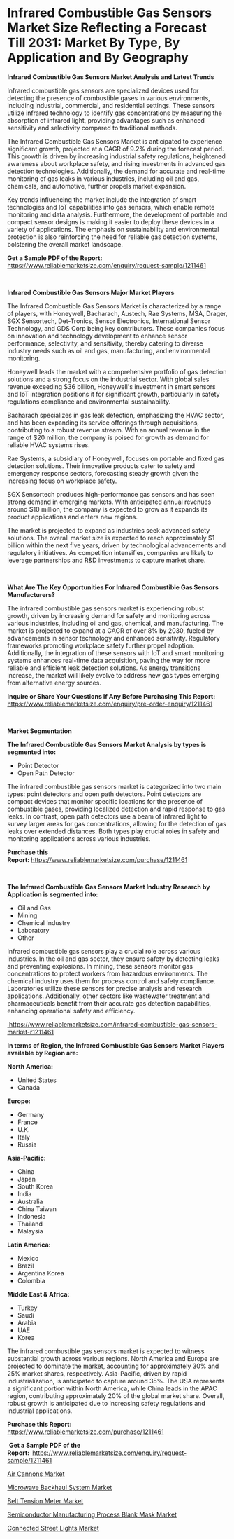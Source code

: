 <p><h1>Infrared Combustible Gas Sensors Market Size Reflecting a Forecast Till 2031: Market By Type, By Application and By Geography</h1></p><p><strong>Infrared Combustible Gas Sensors Market Analysis and Latest Trends</strong></p>
<p><p>Infrared combustible gas sensors are specialized devices used for detecting the presence of combustible gases in various environments, including industrial, commercial, and residential settings. These sensors utilize infrared technology to identify gas concentrations by measuring the absorption of infrared light, providing advantages such as enhanced sensitivity and selectivity compared to traditional methods.</p><p>The Infrared Combustible Gas Sensors Market is anticipated to experience significant growth, projected at a CAGR of 9.2% during the forecast period. This growth is driven by increasing industrial safety regulations, heightened awareness about workplace safety, and rising investments in advanced gas detection technologies. Additionally, the demand for accurate and real-time monitoring of gas leaks in various industries, including oil and gas, chemicals, and automotive, further propels market expansion.</p><p>Key trends influencing the market include the integration of smart technologies and IoT capabilities into gas sensors, which enable remote monitoring and data analysis. Furthermore, the development of portable and compact sensor designs is making it easier to deploy these devices in a variety of applications. The emphasis on sustainability and environmental protection is also reinforcing the need for reliable gas detection systems, bolstering the overall market landscape.</p></p>
<p><strong>Get a Sample PDF of the Report:&nbsp;</strong> <a href="https://www.reliablemarketsize.com/enquiry/request-sample/1211461?utm_campaign=1326&utm_medium=2&utm_source=Github&utm_content=ia&utm_term=05102024&utm_id=infrared-combustible-gas-sensors">https://www.reliablemarketsize.com/enquiry/request-sample/1211461</a></p>
<p>&nbsp;</p>
<p><strong>Infrared Combustible Gas Sensors Major Market Players</strong></p>
<p><p>The Infrared Combustible Gas Sensors Market is characterized by a range of players, with Honeywell, Bacharach, Austech, Rae Systems, MSA, Drager, SGX Sensortech, Det-Tronics, Sensor Electronics, International Sensor Technology, and GDS Corp being key contributors. These companies focus on innovation and technology development to enhance sensor performance, selectivity, and sensitivity, thereby catering to diverse industry needs such as oil and gas, manufacturing, and environmental monitoring.</p><p>Honeywell leads the market with a comprehensive portfolio of gas detection solutions and a strong focus on the industrial sector. With global sales revenue exceeding $36 billion, Honeywell's investment in smart sensors and IoT integration positions it for significant growth, particularly in safety regulations compliance and environmental sustainability.</p><p>Bacharach specializes in gas leak detection, emphasizing the HVAC sector, and has been expanding its service offerings through acquisitions, contributing to a robust revenue stream. With an annual revenue in the range of $20 million, the company is poised for growth as demand for reliable HVAC systems rises.</p><p>Rae Systems, a subsidiary of Honeywell, focuses on portable and fixed gas detection solutions. Their innovative products cater to safety and emergency response sectors, forecasting steady growth given the increasing focus on workplace safety.</p><p>SGX Sensortech produces high-performance gas sensors and has seen strong demand in emerging markets. With anticipated annual revenues around $10 million, the company is expected to grow as it expands its product applications and enters new regions.</p><p>The market is projected to expand as industries seek advanced safety solutions. The overall market size is expected to reach approximately $1 billion within the next five years, driven by technological advancements and regulatory initiatives. As competition intensifies, companies are likely to leverage partnerships and R&D investments to capture market share.</p></p>
<p>&nbsp;</p>
<p><strong>What Are The Key Opportunities For Infrared Combustible Gas Sensors Manufacturers?</strong></p>
<p><p>The infrared combustible gas sensors market is experiencing robust growth, driven by increasing demand for safety and monitoring across various industries, including oil and gas, chemical, and manufacturing. The market is projected to expand at a CAGR of over 8% by 2030, fueled by advancements in sensor technology and enhanced sensitivity. Regulatory frameworks promoting workplace safety further propel adoption. Additionally, the integration of these sensors with IoT and smart monitoring systems enhances real-time data acquisition, paving the way for more reliable and efficient leak detection solutions. As energy transitions increase, the market will likely evolve to address new gas types emerging from alternative energy sources.</p></p>
<p><strong>Inquire or Share Your Questions If Any Before Purchasing This Report:</strong> <a href="https://www.reliablemarketsize.com/enquiry/pre-order-enquiry/1211461?utm_campaign=1326&utm_medium=2&utm_source=Github&utm_content=ia&utm_term=05102024&utm_id=infrared-combustible-gas-sensors">https://www.reliablemarketsize.com/enquiry/pre-order-enquiry/1211461</a></p>
<p>&nbsp;</p>
<p><strong>Market Segmentation</strong></p>
<p><strong>The Infrared Combustible Gas Sensors Market Analysis by types is segmented into:</strong></p>
<p><ul><li>Point Detector</li><li>Open Path Detector</li></ul></p>
<p><p>The infrared combustible gas sensors market is categorized into two main types: point detectors and open path detectors. Point detectors are compact devices that monitor specific locations for the presence of combustible gases, providing localized detection and rapid response to gas leaks. In contrast, open path detectors use a beam of infrared light to survey larger areas for gas concentrations, allowing for the detection of gas leaks over extended distances. Both types play crucial roles in safety and monitoring applications across various industries.</p></p>
<p><strong>Purchase this Report:&nbsp;</strong><a href="https://www.reliablemarketsize.com/purchase/1211461?utm_campaign=1326&utm_medium=2&utm_source=Github&utm_content=ia&utm_term=05102024&utm_id=infrared-combustible-gas-sensors">https://www.reliablemarketsize.com/purchase/1211461</a></p>
<p>&nbsp;</p>
<p><strong>The Infrared Combustible Gas Sensors Market Industry Research by Application is segmented into:</strong></p>
<p><ul><li>Oil and Gas</li><li>Mining</li><li>Chemical Industry</li><li>Laboratory</li><li>Other</li></ul></p>
<p><p>Infrared combustible gas sensors play a crucial role across various industries. In the oil and gas sector, they ensure safety by detecting leaks and preventing explosions. In mining, these sensors monitor gas concentrations to protect workers from hazardous environments. The chemical industry uses them for process control and safety compliance. Laboratories utilize these sensors for precise analysis and research applications. Additionally, other sectors like wastewater treatment and pharmaceuticals benefit from their accurate gas detection capabilities, enhancing operational safety and efficiency.</p></p>
<p><a href="https://www.reliablemarketsize.com/infrared-combustible-gas-sensors-market-r1211461?utm_campaign=1326&utm_medium=2&utm_source=Github&utm_content=ia&utm_term=05102024&utm_id=infrared-combustible-gas-sensors">&nbsp;https://www.reliablemarketsize.com/infrared-combustible-gas-sensors-market-r1211461</a></p>
<p><strong>In terms of Region, the Infrared Combustible Gas Sensors Market Players available by Region are:</strong></p>
<p>
    <p> <strong> North America: </strong>
        <ul>
            <li>United States</li>
            <li>Canada</li>
        </ul>
        </p> 
    <p> <strong> Europe: </strong>
        <ul>
            <li>Germany</li>
            <li>France</li>
            <li>U.K.</li>
            <li>Italy</li>
            <li>Russia</li>
        </ul>
        </p> 
    <p> <strong> Asia-Pacific: </strong>
        <ul>
            <li>China</li>
            <li>Japan</li>
            <li>South Korea</li>
            <li>India</li>
            <li>Australia</li>
            <li>China Taiwan</li>
            <li>Indonesia</li>
            <li>Thailand</li>
            <li>Malaysia</li>
        </ul>
        </p> 
    <p> <strong> Latin America: </strong>
        <ul>
            <li>Mexico</li>
            <li>Brazil</li>
            <li>Argentina Korea</li>
            <li>Colombia</li>
        </ul>
        </p> 
    <p> <strong> Middle East & Africa: </strong>
        <ul>
            <li>Turkey</li>
            <li>Saudi</li>
            <li>Arabia</li>
            <li>UAE</li>
            <li>Korea</li>
        </ul>
    </p>
    </p>
<p><p>The infrared combustible gas sensors market is expected to witness substantial growth across various regions. North America and Europe are projected to dominate the market, accounting for approximately 30% and 25% market shares, respectively. Asia-Pacific, driven by rapid industrialization, is anticipated to capture around 35%. The USA represents a significant portion within North America, while China leads in the APAC region, contributing approximately 20% of the global market share. Overall, robust growth is anticipated due to increasing safety regulations and industrial applications.</p></p>
<p><strong>Purchase this Report: </strong><a href="https://www.reliablemarketsize.com/purchase/1211461?utm_campaign=1326&utm_medium=2&utm_source=Github&utm_content=ia&utm_term=05102024&utm_id=infrared-combustible-gas-sensors">https://www.reliablemarketsize.com/purchase/1211461</a></p>
<p>&nbsp;<strong>Get a Sample PDF of the Report:&nbsp;&nbsp;</strong><a href="https://www.reliablemarketsize.com/enquiry/request-sample/1211461?utm_campaign=1326&utm_medium=2&utm_source=Github&utm_content=ia&utm_term=05102024&utm_id=infrared-combustible-gas-sensors">https://www.reliablemarketsize.com/enquiry/request-sample/1211461</a></p>
<p><strong></strong></p>
<p><p><a href="https://www.linkedin.com/pulse/air-cannons-market-size-growth-industry-analysis-segmentation-inine?utm_campaign=1326&utm_medium=2&utm_source=Github&utm_content=ia&utm_term=05102024&utm_id=infrared-combustible-gas-sensors">Air Cannons Market</a></p><p><a href="https://www.linkedin.com/pulse/microwave-backhaul-system-market-evolution-future-outlook-xxjfe?utm_campaign=1326&utm_medium=2&utm_source=Github&utm_content=ia&utm_term=05102024&utm_id=infrared-combustible-gas-sensors">Microwave Backhaul System Market</a></p><p><a href="https://www.linkedin.com/pulse/belt-tension-meter-market-overview-forecast-2024-2031-detailed-gi9pe?utm_campaign=1326&utm_medium=2&utm_source=Github&utm_content=ia&utm_term=05102024&utm_id=infrared-combustible-gas-sensors">Belt Tension Meter Market</a></p><p><a href="https://issuu.com/reportprime-2/docs/semiconductor-manufacturing-process_ed27ba1686e796?utm_campaign=1326&utm_medium=2&utm_source=Github&utm_content=ia&utm_term=05102024&utm_id=infrared-combustible-gas-sensors">Semiconductor Manufacturing Process Blank Mask Market</a></p><p><a href="https://www.linkedin.com/pulse/unveiling-market-trends-global-connected-street-lights-growth-jwpoe?utm_campaign=1326&utm_medium=2&utm_source=Github&utm_content=ia&utm_term=05102024&utm_id=infrared-combustible-gas-sensors">Connected Street Lights Market</a></p></p>